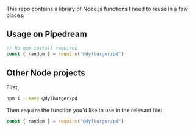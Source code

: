 This repo contains a library of Node.js functions I need to reuse in a few places.

## Usage on Pipedream

```javascript
// No npm install required
const { random } = require("@dylburger/pd")
```

## Other Node projects

First,

```bash
npm i --save @dylburger/pd
```

Then `require` the function you'd like to use in the relevant file:

```javascript
const { random } = require("@dylburger/pd")
```
